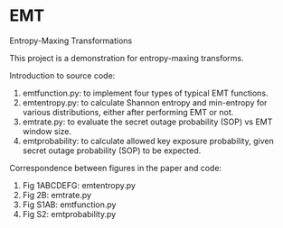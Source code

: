 # EMT
Entropy-Maxing Transformations

This project is a demonstration for entropy-maxing transforms.

Introduction to source code:
1) emtfunction.py: to implement four types of typical EMT functions. 
2) emtentropy.py: to calculate Shannon entropy and min-entropy for various distributions, 
            either after performing EMT or not. 
3) emtrate.py: to evaluate the secret outage probability (SOP) vs EMT window size.
4) emtprobability: to calculate allowed key exposure probability, given secret outage probability (SOP) to be expected.


Correspondence between figures in the paper and code:
1) Fig 1ABCDEFG: emtentropy.py  
2) Fig 2B: emtrate.py  
3) Fig S1AB: emtfunction.py 
4) Fig S2: emtprobability.py

